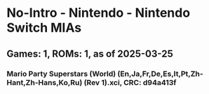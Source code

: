 # No-Intro - Nintendo - Nintendo Switch MIAs
## Games: 1, ROMs: 1, as of 2025-03-25

### Mario Party Superstars (World) (En,Ja,Fr,De,Es,It,Pt,Zh-Hant,Zh-Hans,Ko,Ru) (Rev 1).xci, CRC: d94a413f

